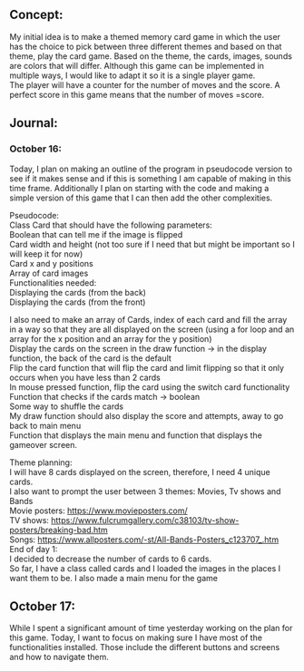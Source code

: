 ## Concept: 

My initial idea is to make a themed memory card game in which the user has the choice to pick between three different themes and based on that theme, play the card game. Based on the theme, the cards, images, sounds are colors that will differ. Although this game can be implemented in multiple ways, I would like to adapt it so it is a single player game. </br>
The player will have a counter for the number of moves and the score. A perfect score in this game means that the number of moves =score. 

## Journal: 
### October 16: 

Today, I plan on making an outline of the program in pseudocode version to see if it makes sense and if this is something I am capable of making in this time frame. Additionally I plan on starting with the code and making a simple version of this game that I can then add the other complexities. </br>

Pseudocode: </br>
Class Card that should have the following parameters:</br>
Boolean that can tell me if the image is flipped </br>
Card width and height (not too sure if I need that but might be important so I will keep it for now)</br>
Card x and y positions </br>
Array of card images </br>
Functionalities needed: </br>
Displaying the cards (from the back)</br>
Displaying the cards (from the front) </br>

I also need to make an array of Cards, index of each card and fill the array in a way so that they are all displayed on the screen (using a for loop and an array for the x position and an array for the y position) </br>
Display the cards on the screen in the draw function → in the display function, the back of the card is the default </br>
Flip the card function that will flip the card and limit flipping so that it only occurs when you have less than 2 cards </br>
In mouse pressed function, flip the card using the switch card functionality </br> 
Function that checks if the cards match → boolean </br>
Some way to shuffle the cards </br>
My draw function should also display the score and attempts, away to go back to main menu </br>
Function that displays the main menu and function that displays the gameover screen. </br>

Theme planning: </br>
I will have 8 cards displayed on the screen, therefore, I need 4 unique cards. </br>
I also want to prompt the user between 3 themes: Movies, Tv shows and Bands </br>
Movie posters: https://www.movieposters.com/ </br>
TV shows: https://www.fulcrumgallery.com/c38103/tv-show-posters/breaking-bad.htm </br>
Songs: https://www.allposters.com/-st/All-Bands-Posters_c123707_.htm </br>
End of day 1: </br>
I decided to decrease the number of cards to 6 cards. </br>
So far, I have a class called cards and I loaded the images in the places I want them to be. I also made a main menu for the game </br>

## October 17: 

While I spent a significant amount of time yesterday working on the plan for this game. Today, I want to focus on making sure I have most of the functionalities installed. Those include the different buttons and screens and how to navigate them. 

